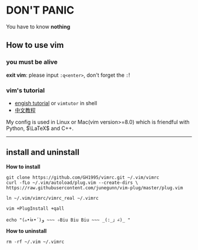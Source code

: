 # DON'T PANIC

You have to know **nothing**

## How to use vim

### you must be alive

**exit vim**: please input `:q<enter>`, don't forget the `:`!

### vim's tutorial

- [engish tutorial](http://www2.geog.ucl.ac.uk/~plewis/teaching/unix/vimtutor) or `vimtutor` in shell
- [中文教程](https://coolshell.cn/articles/5426.html)

My config is used in Linux or Mac(vim version>=8.0) which is friendful with Python, $\LaTeX$ and C++.

----

## install and uninstall

**How to install**

```shell
git clone https://github.com/GH1995/vimrc.git ~/.vim/vimrc
curl -fLo ~/.vim/autoload/plug.vim --create-dirs \
https://raw.githubusercontent.com/junegunn/vim-plug/master/plug.vim

ln ~/.vim/vimrc/vimrc_real ~/.vimrc

vim +PlugInstall +qall

echo "(๑•̀ㅂ•́)و ~~~ ✧Biu Biu Biu ~~~ _(:_」∠)_ "
```

**How to uninstall**

```
rm -rf ~/.vim ~/.vimrc
```
